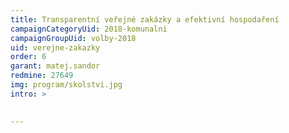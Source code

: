 ```yaml
---
title: Transparentní veřejné zakázky a efektivní hospodaření
campaignCategoryUid: 2018-komunalni
campaignGroupUid: volby-2018
uid: verejne-zakazky
order: 6
garant: matej.sandor
redmine: 27649
img: program/skolstvi.jpg
intro: >
  

---
```


